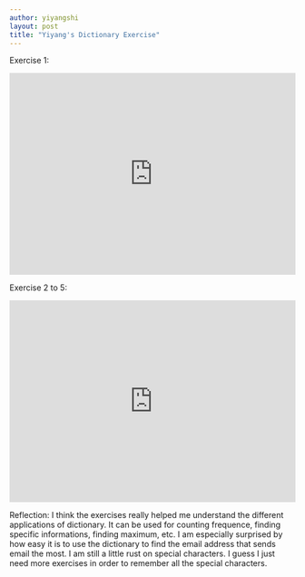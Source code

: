 ```yaml
---
author: yiyangshi
layout: post
title: "Yiyang's Dictionary Exercise"
---
```


Exercise 1:
<iframe src="https://trinket.io/embed/python3/7ce0bf91d6" width="100%" height="356" frameborder="0" marginwidth="0" marginheight="0" allowfullscreen></iframe>

Exercise 2 to 5:
<iframe src="https://trinket.io/embed/python3/aeff4e198d" width="100%" height="356" frameborder="0" marginwidth="0" marginheight="0" allowfullscreen></iframe>

Reflection:
I think the exercises really helped me understand the different applications of dictionary. It can be used for counting frequence, finding specific informations, finding maximum, etc. I am especially surprised by how easy it is to use the dictionary to find the email address that sends email the most. I am still a little rust on special characters. I guess I just need more exercises in order to remember all the special characters. 
